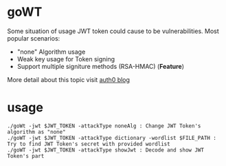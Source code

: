 # goWT
Some situation of usage JWT token could cause to be vulnerabilities. Most popular scenarios:
- "none" Algorithm usage
- Weak key usage for Token signing
- Support multiple signiture methods (RSA-HMAC) (**Feature**)

More detail about this topic visit [auth0 blog](https://auth0.com/blog/critical-vulnerabilities-in-json-web-token-libraries/)

# usage
`./goWt -jwt $JWT_TOKEN -attackType noneAlg : Change JWT Token's algorithm as "none"` 
<br>
`./goWT -jwt $JWT_TOKEN -attackType dictionary -wordlist $FILE_PATH : Try to find JWT Token's secret with provided wordlist`
<br>
`./goWT -jwt $JWT_TOKEN -attackType showJwt : Decode and show JWT Token's part`

